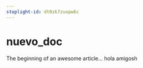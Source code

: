 ```yaml
---
stoplight-id: dt0zk7zuopw6c
---
```


# nuevo_doc

The beginning of an awesome article...
hola amigosh